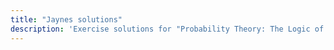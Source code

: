 ```yaml
---
title: "Jaynes solutions"
description: 'Exercise solutions for "Probability Theory: The Logic of Science" by E.T. Jaynes.'
---
```


<!-- \newcommand{\imp}{\Rightarrow} -->
<!-- \renewcommand{\neg}[1]{\overline{#1}} -->
